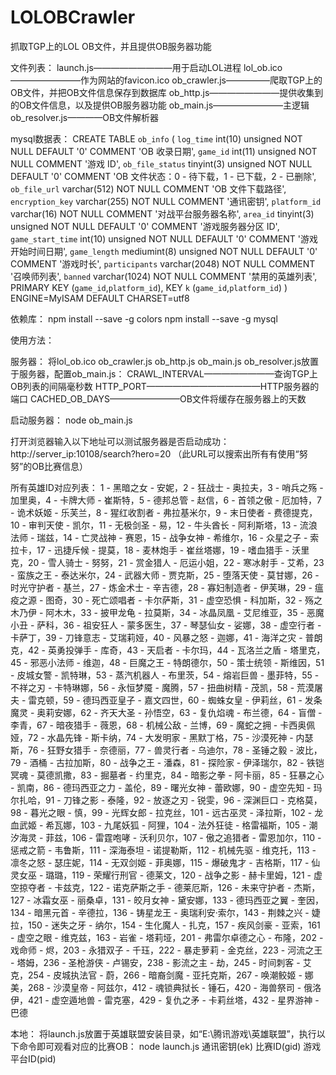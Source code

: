 # LOLOBCrawler
抓取TGP上的LOL OB文件，并且提供OB服务器功能

文件列表：
launch.js—————————用于启动LOL进程
lol_ob.ico————————作为网站的favicon.ico
ob_crawler.js—————爬取TGP上的OB文件，并把OB文件信息保存到数据库
ob_http.js————————提供收集到的OB文件信息，以及提供OB服务器功能
ob_main.js————————主逻辑
ob_resolver.js————OB文件解析器

mysql数据表：
CREATE TABLE `ob_info` (
  `log_time` int(10) unsigned NOT NULL DEFAULT '0' COMMENT 'OB 收录日期',
  `game_id` int(11) unsigned NOT NULL COMMENT '游戏 ID',
  `ob_file_status` tinyint(3) unsigned NOT NULL DEFAULT '0' COMMENT 'OB 文件状态：0 - 待下载，1 - 已下载，2 - 已删除',
  `ob_file_url` varchar(512) NOT NULL COMMENT 'OB 文件下载路径',
  `encryption_key` varchar(255) NOT NULL COMMENT '通讯密钥',
  `platform_id` varchar(16) NOT NULL COMMENT '对战平台服务器名称',
  `area_id` tinyint(3) unsigned NOT NULL DEFAULT '0' COMMENT '游戏服务器分区 ID',
  `game_start_time` int(10) unsigned NOT NULL DEFAULT '0' COMMENT '游戏开始时间日期',
  `game_length` mediumint(8) unsigned NOT NULL DEFAULT '0' COMMENT '游戏时长',
  `participants` varchar(2048) NOT NULL COMMENT '召唤师列表',
  `banned` varchar(1024) NOT NULL COMMENT '禁用的英雄列表',
  PRIMARY KEY (`game_id`,`platform_id`),
  KEY `k` (`game_id`,`platform_id`)
) ENGINE=MyISAM DEFAULT CHARSET=utf8

依赖库：
npm install --save -g colors
npm install --save -g mysql

使用方法：

服务器：
将lol_ob.ico ob_crawler.js ob_http.js ob_main.js ob_resolver.js放置于服务器，配置ob_main.js：
CRAWL_INTERVAL————————查询TGP上OB列表的间隔毫秒数
HTTP_PORT—————————————HTTP服务器的端口
CACHED_OB_DAYS————————OB文件将缓存在服务器上的天数

启动服务器：
node ob_main.js

打开浏览器输入以下地址可以测试服务器是否启动成功：
http://server_ip:10108/search?hero=20
（此URL可以搜索出所有有使用“努努”的OB比赛信息）

所有英雄ID对应列表：
1 - 黑暗之女 - 安妮，2 - 狂战士 - 奥拉夫，3 - 哨兵之殇 - 加里奥，4 - 卡牌大师 - 崔斯特，5 - 德邦总管 - 赵信，6 - 首领之傲 - 厄加特，7 - 诡术妖姬 - 乐芙兰，8 - 猩红收割者 - 弗拉基米尔，9 - 末日使者 - 费德提克，10 - 审判天使 - 凯尔，11 - 无极剑圣 - 易，12 - 牛头酋长 - 阿利斯塔，13 - 流浪法师 - 瑞兹，14 - 亡灵战神 - 赛恩，15 - 战争女神 - 希维尔，16 - 众星之子 - 索拉卡，17 - 迅捷斥候 - 提莫，18 - 麦林炮手 - 崔丝塔娜，19 - 嗜血猎手 - 沃里克，20 - 雪人骑士 - 努努，21 - 赏金猎人 - 厄运小姐，22 - 寒冰射手 - 艾希，23 - 蛮族之王 - 泰达米尔，24 - 武器大师 - 贾克斯，25 - 堕落天使 - 莫甘娜，26 - 时光守护者 - 基兰，27 - 炼金术士 - 辛吉德，28 - 寡妇制造者 - 伊芙琳，29 - 瘟疫之源 - 图奇，30 - 死亡颂唱者 - 卡尔萨斯，31 - 虚空恐惧 - 科加斯，32 - 殇之木乃伊 - 阿木木，33 - 披甲龙龟 - 拉莫斯，34 - 冰晶凤凰 - 艾尼维亚，35 - 恶魔小丑 - 萨科，36 - 祖安狂人 - 蒙多医生，37 - 琴瑟仙女 - 娑娜，38 - 虚空行者 - 卡萨丁，39 - 刀锋意志 - 艾瑞莉娅，40 - 风暴之怒 - 迦娜，41 - 海洋之灾 - 普朗克，42 - 英勇投弹手 - 库奇，43 - 天启者 - 卡尔玛，44 - 瓦洛兰之盾 - 塔里克，45 - 邪恶小法师 - 维迦，48 - 巨魔之王 - 特朗德尔，50 - 策士统领 - 斯维因，51 - 皮城女警 - 凯特琳，53 - 蒸汽机器人 - 布里茨，54 - 熔岩巨兽 - 墨菲特，55 - 不祥之刃 - 卡特琳娜，56 - 永恒梦魇 - 魔腾，57 - 扭曲树精 - 茂凯，58 - 荒漠屠夫 - 雷克顿，59 - 德玛西亚皇子 - 嘉文四世，60 - 蜘蛛女皇 - 伊莉丝，61 - 发条魔灵 - 奥莉安娜，62 - 齐天大圣 - 孙悟空，63 - 复仇焰魂 - 布兰德，64 - 盲僧 - 李青，67 - 暗夜猎手 - 薇恩，68 - 机械公敌 - 兰博，69 - 魔蛇之拥 - 卡西奥佩娅，72 - 水晶先锋 - 斯卡纳，74 - 大发明家 - 黑默丁格，75 - 沙漠死神 - 内瑟斯，76 - 狂野女猎手 - 奈德丽，77 - 兽灵行者 - 乌迪尔，78 - 圣锤之毅 - 波比，79 - 酒桶 - 古拉加斯，80 - 战争之王 - 潘森，81 - 探险家 - 伊泽瑞尔，82 - 铁铠冥魂 - 莫德凯撒，83 - 掘墓者 - 约里克，84 - 暗影之拳 - 阿卡丽，85 - 狂暴之心 - 凯南，86 - 德玛西亚之力 - 盖伦，89 - 曙光女神 - 蕾欧娜，90 - 虚空先知 - 玛尔扎哈，91 - 刀锋之影 - 泰隆，92 - 放逐之刃 - 锐雯，96 - 深渊巨口 - 克格莫，98 - 暮光之眼 - 慎，99 - 光辉女郎 - 拉克丝，101 - 远古巫灵 - 泽拉斯，102 - 龙血武姬 - 希瓦娜，103 - 九尾妖狐 - 阿狸，104 - 法外狂徒 - 格雷福斯，105 - 潮汐海灵 - 菲兹，106 - 雷霆咆哮 - 沃利贝尔，107 - 傲之追猎者 - 雷恩加尔，110 - 惩戒之箭 - 韦鲁斯，111 - 深海泰坦 - 诺提勒斯，112 - 机械先驱 - 维克托，113 - 凛冬之怒 - 瑟庄妮，114 - 无双剑姬 - 菲奥娜，115 - 爆破鬼才 - 吉格斯，117 - 仙灵女巫 - 璐璐，119 - 荣耀行刑官 - 德莱文，120 - 战争之影 - 赫卡里姆，121 - 虚空掠夺者 - 卡兹克，122 - 诺克萨斯之手 - 德莱厄斯，126 - 未来守护者 - 杰斯，127 - 冰霜女巫 - 丽桑卓，131 - 皎月女神 - 黛安娜，133 - 德玛西亚之翼 - 奎因，134 - 暗黑元首 - 辛德拉，136 - 铸星龙王 - 奥瑞利安·索尔，143 - 荆棘之兴 - 婕拉，150 - 迷失之牙 - 纳尔，154 - 生化魔人 - 扎克，157 - 疾风剑豪 - 亚索，161 - 虚空之眼 - 维克兹，163 - 岩雀 - 塔莉垭，201 - 弗雷尔卓德之心 - 布隆，202 - 戏命师 - 烬，203 - 永猎双子 - 千珏，222 - 暴走萝莉 - 金克丝，223 - 河流之王 - 塔姆，236 - 圣枪游侠 - 卢锡安，238 - 影流之主 - 劫，245 - 时间刺客 - 艾克，254 - 皮城执法官 - 蔚，266 - 暗裔剑魔 - 亚托克斯，267 - 唤潮鲛姬 - 娜美，268 - 沙漠皇帝 - 阿兹尔，412 - 魂锁典狱长 - 锤石，420 - 海兽祭司 - 俄洛伊，421 - 虚空遁地兽 - 雷克塞，429 - 复仇之矛 - 卡莉丝塔，432 - 星界游神 - 巴德

本地：
将launch.js放置于英雄联盟安装目录，如“E:\腾讯游戏\英雄联盟”，执行以下命令即可观看对应的比赛OB：
node launch.js 通讯密钥(ek) 比赛ID(gid) 游戏平台ID(pid)
